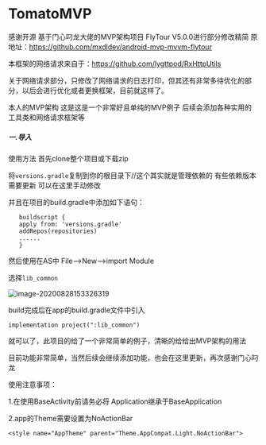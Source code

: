 # TomatoMVP
感谢开源 基于门心叼龙大佬的MVP架构项目
FlyTour V5.0.0进行部分修改精简 
原地址：https://github.com/mxdldev/android-mvp-mvvm-flytour

本框架的网络请求来自于：https://github.com/lygttpod/RxHttpUtils

关于网络请求部分，只修改了网络请求的日志打印，但其还有非常多待优化的部分，以后会进行优化或者更换框架，目前就这样了。

本人的MVP架构 这是这是一个非常好且单纯的MVP例子 后续会添加各种实用的工具类和网络请求框架等

##### 一.导入

使用方法 首先clone整个项目或下载zip

将`versions.gradle`复制到你的根目录下//这个其实就是管理依赖的 有些依赖版本需要更新 可以在这里手动修改

并且在项目的build.gradle中添加如下语句：

```
   buildscript {
   apply from: 'versions.gradle'
   addRepos(repositories)
   ......
   }
```

然后使用在AS中 File-->New-->import Module

选择`lib_common`

![image-20200828153326319](C:\Users\TestBird\AppData\Roaming\Typora\typora-user-images\image-20200828153326319.png)

build完成后在app的build.gradle文件中引入

```
implementation project(":lib_common")
```

就可以了，此项目的给了一个非常简单的例子，清晰的给给出MVP架构的用法

目前功能非常简单，当然后续会继续添加功能，也会在这里更新，再次感谢门心叼龙

使用注意事项：

1.在使用BaseActivity前请务必将 Application继承于BaseApplication

2.app的Theme需要设置为NoActionBar

```
<style name="AppTheme" parent="Theme.AppCompat.Light.NoActionBar">
```



